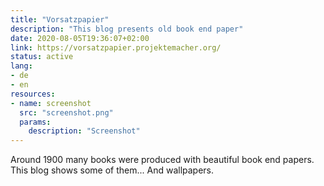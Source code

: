 ```yaml
---
title: "Vorsatzpapier"
description: "This blog presents old book end paper"
date: 2020-08-05T19:36:07+02:00
link: https://vorsatzpapier.projektemacher.org/
status: active
lang:
- de
- en
resources:
- name: screenshot
  src: "screenshot.png"
  params:
    description: "Screenshot"
---
```


Around 1900 many books were produced with beautiful book end papers. This blog shows some of them...
And wallpapers.
